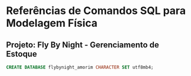 # Referências de Comandos SQL para Modelagem Física

## Projeto: Fly By Night - Gerenciamento de Estoque

``` SQL
CREATE DATABASE flybynight_amorim CHARACTER SET utf8mb4;
```

